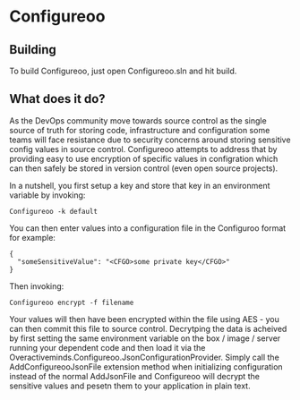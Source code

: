 # Configureoo

## Building

To build Configureoo, just open Configureoo.sln and hit build.  

## What does it do?

As the DevOps community move towards source control as the single source of truth for storing code, infrastructure and configuration some teams will face resistance due to security concerns around storing sensitive config values in source control.  Configureoo attempts to address that by providing easy to use encryption of specific values in configration which can then safely be stored in version control (even open source projects).

In a nutshell, you first setup a key and store that key in an environment variable by invoking:

```Shell
Configureoo -k default
```

You can then enter values into a configuration file in the Configuroo format for example:

```Shell
{
  "someSensitiveValue": "<CFGO>some private key</CFGO>"
}
```

Then invoking:

```Shell
Configureoo encrypt -f filename
```

Your values will then have been encrypted within the file using AES - you can then commit this file to source control.  Decrytping the data is acheived by first setting the same environment variable on the box / image / server running your dependent code and then load it via the Overactiveminds.Configureoo.JsonConfigurationProvider.  Simply call the AddConfigureooJsonFile extension method when initializing configuration instead of the normal AddJsonFile and Configureoo will decrypt the sensitive values and pesetn them to your application in plain text.

